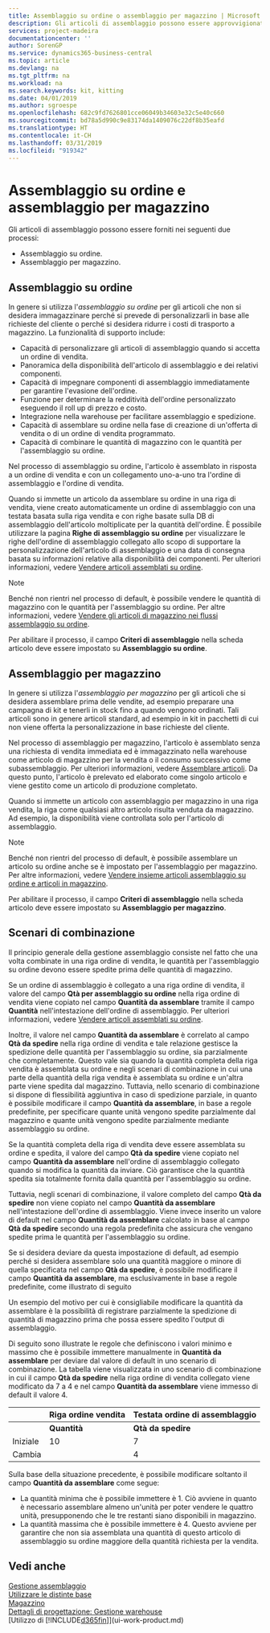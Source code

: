 ```yaml
---
title: Assemblaggio su ordine o assemblaggio per magazzino | Microsoft Docs
description: Gli articoli di assemblaggio possono essere approvvigionati assemblandoli quando vengono ordinati o assemblandoli per essere conservati in magazzino fino a quando non vengono richiesti in un ordine di vendita.
services: project-madeira
documentationcenter: ''
author: SorenGP
ms.service: dynamics365-business-central
ms.topic: article
ms.devlang: na
ms.tgt_pltfrm: na
ms.workload: na
ms.search.keywords: kit, kitting
ms.date: 04/01/2019
ms.author: sgroespe
ms.openlocfilehash: 682c9fd7626801cce06049b34603e32c5e40c660
ms.sourcegitcommit: bd78a5d990c9e83174da1409076c22df8b35eafd
ms.translationtype: HT
ms.contentlocale: it-CH
ms.lasthandoff: 03/31/2019
ms.locfileid: "919342"
---
```

# <a name="understanding-assemble-to-order-and-assemble-to-stock"></a>Assemblaggio su ordine e assemblaggio per magazzino
Gli articoli di assemblaggio possono essere forniti nei seguenti due processi:  

-   Assemblaggio su ordine.  
-   Assemblaggio per magazzino.  

## <a name="assemble-to-order"></a>Assemblaggio su ordine  
In genere si utilizza l'*assemblaggio su ordine* per gli articoli che non si desidera immagazzinare perché si prevede di personalizzarli in base alle richieste del cliente o perché si desidera ridurre i costi di trasporto a magazzino. La funzionalità di supporto include:  

-   Capacità di personalizzare gli articoli di assemblaggio quando si accetta un ordine di vendita.  
-   Panoramica della disponibilità dell'articolo di assemblaggio e dei relativi componenti.  
-   Capacità di impegnare componenti di assemblaggio immediatamente per garantire l'evasione dell'ordine.  
-   Funzione per determinare la redditività dell'ordine personalizzato eseguendo il roll up di prezzo e costo.  
-   Integrazione nella warehouse per facilitare assemblaggio e spedizione.  
-   Capacità di assemblare su ordine nella fase di creazione di un'offerta di vendita o di un ordine di vendita programmato.  
-   Capacità di combinare le quantità di magazzino con le quantità per l'assemblaggio su ordine.  

Nel processo di assemblaggio su ordine, l'articolo è assemblato in risposta a un ordine di vendita e con un collegamento uno-a-uno tra l'ordine di assemblaggio e l'ordine di vendita.  

Quando si immette un articolo da assemblare su ordine in una riga di vendita, viene creato automaticamente un ordine di assemblaggio con una testata basata sulla riga vendita e con righe basate sulla DB di assemblaggio dell'articolo moltiplicate per la quantità dell'ordine. È possibile utilizzare la pagina **Righe di assemblaggio su ordine** per visualizzare le righe dell'ordine di assemblaggio collegato allo scopo di supportare la personalizzazione dell'articolo di assemblaggio e una data di consegna basata su informazioni relative alla disponibilità dei componenti. Per ulteriori informazioni, vedere [Vendere articoli assemblati su ordine](assembly-how-to-sell-items-assembled-to-order.md).  

> [!NOTE]  
>  Benché non rientri nel processo di default, è possibile vendere le quantità di magazzino con le quantità per l'assemblaggio su ordine. Per altre informazioni, vedere [Vendere gli articoli di magazzino nei flussi assemblaggio su ordine](assembly-how-to-sell-inventory-items-in-assemble-to-order-flows.md).  

 Per abilitare il processo, il campo **Criteri di assemblaggio** nella scheda articolo deve essere impostato su **Assemblaggio su ordine**.  

## <a name="assemble-to-stock"></a>Assemblaggio per magazzino  
 In genere si utilizza l'*assemblaggio per magazzino* per gli articoli che si desidera assemblare prima delle vendite, ad esempio preparare una campagna di kit e tenerli in stock fino a quando vengono ordinati. Tali articoli sono in genere articoli standard, ad esempio in kit in pacchetti di cui non viene offerta la personalizzazione in base richieste del cliente.  

 Nel processo di assemblaggio per magazzino, l'articolo è assemblato senza una richiesta di vendita immediata ed è immagazzinato nella warehouse come articolo di magazzino per la vendita o il consumo successivo come subassemblaggio. Per ulteriori informazioni, vedere [Assemblare articoli](assembly-how-to-assemble-items.md). Da questo punto, l'articolo è prelevato ed elaborato come singolo articolo e viene gestito come un articolo di produzione completato.  

 Quando si immette un articolo con assemblaggio per magazzino in una riga vendita, la riga come qualsiasi altro articolo risulta venduta da magazzino. Ad esempio, la disponibilità viene controllata solo per l'articolo di assemblaggio.  

> [!NOTE]  
>  Benché non rientri del processo di default, è possibile assemblare un articolo su ordine anche se è impostato per l'assemblaggio per magazzino. Per altre informazioni, vedere [Vendere insieme articoli assemblaggio su ordine e articoli in magazzino](assembly-how-to-sell-assemble-to-order-items-and-inventory-items-together.md).  

 Per abilitare il processo, il campo **Criteri di assemblaggio** nella scheda articolo deve essere impostato su **Assemblaggio per magazzino**.  

## <a name="combination-scenarios"></a>Scenari di combinazione  
 Il principio generale della gestione assemblaggio consiste nel fatto che una volta combinate in una riga ordine di vendita, le quantità per l'assemblaggio su ordine devono essere spedite prima delle quantità di magazzino.  

 Se un ordine di assemblaggio è collegato a una riga ordine di vendita, il valore del campo **Qtà per assemblaggio su ordine** nella riga ordine di vendita viene copiato nel campo **Quantità da assemblare** tramite il campo **Quantità** nell'intestazione dell'ordine di assemblaggio. Per ulteriori informazioni, vedere [Vendere articoli assemblati su ordine](assembly-how-to-sell-items-assembled-to-order.md).  

 Inoltre, il valore nel campo **Quantità da assemblare** è correlato al campo **Qtà da spedire** nella riga ordine di vendita e tale relazione gestisce la spedizione delle quantità per l'assemblaggio su ordine, sia parzialmente che completamente. Questo vale sia quando la quantità completa della riga vendita è assemblata su ordine e negli scenari di combinazione in cui una parte della quantità della riga vendita è assemblata su ordine e un'altra parte viene spedita dal magazzino. Tuttavia, nello scenario di combinazione si dispone di flessibilità aggiuntiva in caso di spedizione parziale, in quanto è possibile modificare il campo **Quantità da assemblare**, in base a regole predefinite, per specificare quante unità vengono spedite parzialmente dal magazzino e quante unità vengono spedite parzialmente mediante assemblaggio su ordine.  

 Se la quantità completa della riga di vendita deve essere assemblata su ordine e spedita, il valore del campo **Qtà da spedire** viene copiato nel campo **Quantità da assemblare** nell'ordine di assemblaggio collegato quando si modifica la quantità da inviare. Ciò garantisce che la quantità spedita sia totalmente fornita dalla quantità per l'assemblaggio su ordine.  

 Tuttavia, negli scenari di combinazione, il valore completo del campo **Qtà da spedire** non viene copiato nel campo **Quantità da assemblare** nell'intestazione dell'ordine di assemblaggio. Viene invece inserito un valore di default nel campo **Quantità da assemblare** calcolato in base al campo **Qtà da spedire** secondo una regola predefinita che assicura che vengano spedite prima le quantità per l'assemblaggio su ordine.  

 Se si desidera deviare da questa impostazione di default, ad esempio perché si desidera assemblare solo una quantità maggiore o minore di quella specificata nel campo **Qtà da spedire**, è possibile modificare il campo **Quantità da assemblare**, ma esclusivamente in base a regole predefinite, come illustrato di seguito  

 Un esempio del motivo per cui è consigliabile modificare la quantità da assemblare è la possibilità di registrare parzialmente la spedizione di quantità di magazzino prima che possa essere spedito l'output di assemblaggio.  

 Di seguito sono illustrate le regole che definiscono i valori minimo e massimo che è possibile immettere manualmente in **Quantità da assemblare** per deviare dal valore di default in uno scenario di combinazione. La tabella viene visualizzata in uno scenario di combinazione in cui il campo **Qtà da spedire** nella riga ordine di vendita collegato viene modificato da 7 a 4 e nel campo **Quantità da assemblare** viene immesso di default il valore 4.  

||Riga ordine vendita|Testata ordine di assemblaggio|  
|-|----------------------|---------------------------|  
||**Quantità**|**Qtà da spedire**|**Qtà per assemblaggio su ordine**|**Quantità spedita**|**Quantità**|**Quantità da assemblare**|**Quantità assemblata**|**Quantità residua**|  
|Iniziale|10|7|7|0|7|7|0|7|  
|Cambia||4||||4 (immesso di default)|||  

 Sulla base della situazione precedente, è possibile modificare soltanto il campo **Quantità da assemblare** come segue:  

-   La quantità minima che è possibile immettere è 1. Ciò avviene in quanto è necessario assemblare almeno un'unità per poter vendere le quattro unità, presupponendo che le tre restanti siano disponibili in magazzino.  
-   La quantità massima che è possibile immettere è 4. Questo avviene per garantire che non sia assemblata una quantità di questo articolo di assemblaggio su ordine maggiore della quantità richiesta per la vendita.  

## <a name="see-also"></a>Vedi anche  
[Gestione assemblaggio](assembly-assemble-items.md)  
[Utilizzare le distinte base](inventory-how-work-BOMs.md)  
[Magazzino](inventory-manage-inventory.md)  
[Dettagli di progettazione: Gestione warehouse](design-details-warehouse-management.md)  
[Utilizzo di [!INCLUDE[d365fin](includes/d365fin_md.md)]](ui-work-product.md)
